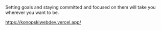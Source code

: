 Setting goals and staying committed and focused on them will take you wherever you want to be.

https://konopskiwebdev.vercel.app/

<!---
misiekhardcore/misiekhardcore is a ✨ special ✨ repository because its `README.md` (this file) appears on your GitHub profile.
You can click the Preview link to take a look at your changes.
--->
